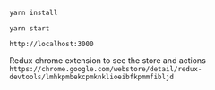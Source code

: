 `yarn install`

`yarn start`

`http://localhost:3000`

Redux chrome extension to see the store and actions `https://chrome.google.com/webstore/detail/redux-devtools/lmhkpmbekcpmknklioeibfkpmmfibljd`